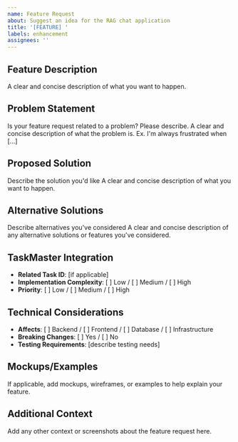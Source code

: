 ```yaml
---
name: Feature Request
about: Suggest an idea for the RAG chat application
title: '[FEATURE] '
labels: enhancement
assignees: ''
---
```


## Feature Description
A clear and concise description of what you want to happen.

## Problem Statement
Is your feature request related to a problem? Please describe.
A clear and concise description of what the problem is. Ex. I'm always frustrated when [...]

## Proposed Solution
Describe the solution you'd like
A clear and concise description of what you want to happen.

## Alternative Solutions
Describe alternatives you've considered
A clear and concise description of any alternative solutions or features you've considered.

## TaskMaster Integration
- **Related Task ID**: [if applicable]
- **Implementation Complexity**: [ ] Low / [ ] Medium / [ ] High
- **Priority**: [ ] Low / [ ] Medium / [ ] High

## Technical Considerations
- **Affects**: [ ] Backend / [ ] Frontend / [ ] Database / [ ] Infrastructure
- **Breaking Changes**: [ ] Yes / [ ] No
- **Testing Requirements**: [describe testing needs]

## Mockups/Examples
If applicable, add mockups, wireframes, or examples to help explain your feature.

## Additional Context
Add any other context or screenshots about the feature request here.